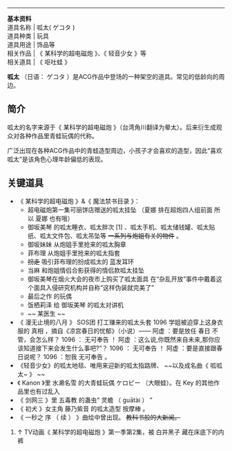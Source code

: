 ---  
**基本资料**  
道具名称  |  呱太(  ゲコタ  )   
道具种类  |  玩具   
道具用途  |  饰品等   
相关作品  |  《  某科学的超电磁炮  》、《  轻音少女  》等   
相关道具  |  《  呕吐蛙  》   
  
**呱太** （日语：  ゲコタ  ）是ACG作品中登场的一种架空的道具。常见的低龄向的周边。

##  简介

呱太的名字来源于《  某科学的超电磁炮  》（台湾角川翻译为晕太）。后来衍生成观众对各种作品里青蛙玩偶的代称。

广泛出现在各种ACG作品中的青蛙造型周边，小孩子才会喜欢的造型，因此“喜欢呱太”是该角色心理年龄偏低的表现。

##  关键道具

  * 《  某科学的超电磁炮  》&《  魔法禁书目录  》： 
    * 超电磁炮第一集可丽饼店赠送的呱太挂坠  （夏娜  排在超炮四人组前面  所以  夏娜  也有哦） 
    * 御坂美琴  的呱太睡衣、呱太胖次  [1]  、呱太手机、呱太储钱罐、呱太贴纸、呱太文件包、呱太吊坠等 ~~一系列与炮姐有关的物件~~ 。 
    * 御坂妹妹  从炮姐手里抢来的呱太胸章 
    * 菲布理  从炮姐手里抢来的呱太指套 
    * ~~拐走~~ 吸引菲布理的扮成呱太的  蓝发耳环 
    * 当麻  和炮姐情侣合影获得的情侣款呱太挂坠 
    * 御坂美琴在烟火大会的夜市上购买了呱太面具  在“杂乱开放”事件中戴着这个面具入侵研究机构并自称“这样伪装就完美了” 
    * 最后之作  的玩偶 
    * 饭栖莉泽  给  御坂美琴  的呱太对讲机 
    * ~~ 某医生  ~~
  * 《  漫无止境的八月  》  SOS团  打工赚来的呱太头套  1096  学姐被迫穿上这身衣服的  真相  ，摘自《凉宫春日的忧郁》（小说）——  阿虚  ：要是放任  春日  不管，会怎么样？  1096  ：  无可奉告  ！  阿虚  ：这么说,你既然来自未来,那你应该知道接下来会发生什么事吧?”？  1096  ：  无可奉告  ！  阿虚  ：要是直接跟春日说呢？  1096  ：恕我  无可奉告  。 
  * 《轻音少女》的呱太地毯、唯用来迎新的呱太指路牌、 ~~以及成名曲《 呱呱太~  》 ~~
  * 《  Kanon  》里  水濑名雪  的大青蛙玩偶  ケロピー  （大眼蛙）。在  Key  的其他作品里也有过乱入 
  * 《  剑网三  》里  五毒教  的蛊虫“  灵蟾  （  guātài  ）  ” 
  * 《  初犬  》女主角  藤乃紫音  的呱太造型  按摩棒  。 
  * 《  一秒之  序  （  续  ）  》曲绘中曾出现。 ~~教科书般的大新闻。~~

  1. ↑  TV动画《  某科学的超电磁炮  》第一季第2集，被  白井黑子  藏在床底下的内裤 

